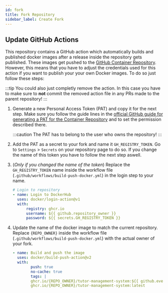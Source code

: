 ```yaml
---
id: fork
title: Fork Repository
sidebar_label: Create Fork
---
```


## Update GitHub Actions

This repository contains a GitHub action which automatically builds and published docker images after a release inside the repository gets published.
These images get pushed to the [GitHub Container Repository][gh-cr].
However, this means that you have to adjust the credentials used for this action if you want to publish your your own Docker images.
To do so just follow these steps:

:::tip
You could also just completly remove the action. In this case you have to make sure to **not** commit the removed action file in any PRs made to the parent repository!
:::

1. Generate a new Personal Access Token (PAT) and copy it for the next step. Make sure you follow the guide lines in the [official GitHub guide for generating a PAT for the Container Repository][get-pat-cr] and to set the permission described there.

    :::caution
    The PAT has to belong to the user who owns the repository!
    :::

1. Add the PAT as a secret to your fork and name it `GH_REGISTRY_TOKEN`. Go to `Settings` > `Secrets` on your repository page to do so. If you change the name of this token you have to follow the next step aswell.

1. (_Only if you changed the name of the token_) Replace the `GH_REGISTRY_TOKEN` name inside the workflow file (`.github/workflows/build-push-docker.yml`) in the login step to your name.

    ```yml
    # Login to repository
    - name: Login to DockerHub
      uses: docker/login-action@v1
      with:
          registry: ghcr.io
          username: ${{ github.repository_owner }}
          password: ${{ secrets.GH_REGISTRY_TOKEN }}
    ```

1. Update the name of the docker image to match the current repository. Replace `{REPO_OWNER}` inside the workflow file (`.github/workflows/build-push-docker.yml`) with the actual owner of your fork.

    ```yml
    - name: Build and push the image
      uses: docker/build-push-action@v2
      with:
            push: true
            no-cache: true
            tags: |
            ghcr.io/{REPO_OWNER}/tutor-management-system:${{ github.event.release.tag_name }}
            ghcr.io/{REPO_OWNER}/tutor-management-system:latest
    ```

<!-- References --->

[gh-cr]: https://docs.github.com/en/free-pro-team@latest/packages/getting-started-with-github-container-registry/about-github-container-registry
[get-pat-cr]: https://docs.github.com/en/free-pro-team@latest/packages/managing-container-images-with-github-container-registry/pushing-and-pulling-docker-images#authenticating-to-github-container-registry
